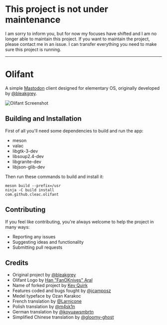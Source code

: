 # This project is not under maintenance

I am sorry to inform you, but for now my focuses have shifted and I am no longer able to maintain this project. If you want to maintain the project, please contact me in an issue. I can transfer everything you need to make sure this project is running.

----


# Olifant

A simple [Mastodon](https://github.com/tootsuite/mastodon) client designed for elementary OS, originally developed by [@bleakgrey](https://github.com/bleakgrey/tootle).

![Olifant Screenshot](https://raw.githubusercontent.com/cleac/olifant/master/data/screenshot.png)

## Building and Installation

First of all you'll need some dependencies to build and run the app:
* meson
* valac
* libgtk-3-dev
* libsoup2.4-dev
* libgranite-dev
* libjson-glib-dev

Then run these commands to build and install it:

    meson build --prefix=/usr
    ninja -C build install
    com.github.cleac.olifant

## Contributing

If you feel like contributing, you're always welcome to help the project in many ways:
* Reporting any issues
* Suggesting ideas and functionality
* Submitting pull requests

## Credits
* Original project by [@bleakgrey](https://github.com/bleakgrey)
* Olifant Logo by [Han "FanOKnives" Aral](https://github.com/hanaral)
* Name of forked project by [Kev Quirk](https://fosstodon.org/@kev/)
* Features coded and bugs fought by [@jcamposz](https://github.com/jcamposz)
* Medel typeface by Ozan Karakoc
* French translation by [@Larnicone](https://github.com/Larnicone)
* Polish translation by [@m4sk1n](https://github.com/m4sk1n)
* German translation by [@koyuawsmbrtn](https://github.com/koyuawsmbrtn)
* Simplified Chinese translation by [@gloomy-ghost](https://github.com/gloomy-ghost)
